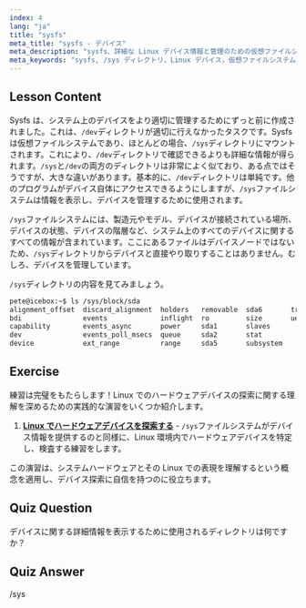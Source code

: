 ```yaml
---
index: 4
lang: "ja"
title: "sysfs"
meta_title: "sysfs - デバイス"
meta_description: "sysfs、詳細な Linux デバイス情報と管理のための仮想ファイルシステムについて学びます。/sys と/dev の違いを理解します。Linux の旅を始めましょう！"
meta_keywords: "sysfs, /sys ディレクトリ，Linux デバイス，仮想ファイルシステム，Linux チュートリアル，初心者ガイド"
---
```


## Lesson Content

Sysfs は、システム上のデバイスをより適切に管理するためにずっと前に作成されました。これは、`/dev`ディレクトリが適切に行えなかったタスクです。Sysfs は仮想ファイルシステムであり、ほとんどの場合、`/sys`ディレクトリにマウントされます。これにより、`/dev`ディレクトリで確認できるよりも詳細な情報が得られます。`/sys`と`/dev`の両方のディレクトリは非常によく似ており、ある点ではそうですが、大きな違いがあります。基本的に、`/dev`ディレクトリは単純です。他のプログラムがデバイス自体にアクセスできるようにしますが、`/sys`ファイルシステムは情報を表示し、デバイスを管理するために使用されます。

`/sys`ファイルシステムには、製造元やモデル、デバイスが接続されている場所、デバイスの状態、デバイスの階層など、システム上のすべてのデバイスに関するすべての情報が含まれています。ここにあるファイルはデバイスノードではないため、`/sys`ディレクトリからデバイスと直接やり取りすることはありません。むしろ、デバイスを管理しています。

`/sys`ディレクトリの内容を見てみましょう。

```bash
pete@icebox:~$ ls /sys/block/sda
alignment_offset  discard_alignment  holders   removable  sda6       trace
bdi               events             inflight  ro         size       uevent
capability        events_async       power     sda1       slaves
dev               events_poll_msecs  queue     sda2       stat
device            ext_range          range     sda5       subsystem
```

## Exercise

練習は完璧をもたらします！Linux でのハードウェアデバイスの探索に関する理解を深めるための実践的な演習をいくつか紹介します。

1. **[Linux でハードウェアデバイスを探索する](https://labex.io/ja/labs/comptia-explore-hardware-devices-in-linux-590861)** - `/sys`ファイルシステムがデバイス情報を提供するのと同様に、Linux 環境内でハードウェアデバイスを特定し、検査する練習をします。

この演習は、システムハードウェアとその Linux での表現を理解するという概念を適用し、デバイス探索に自信を持つのに役立ちます。

## Quiz Question

デバイスに関する詳細情報を表示するために使用されるディレクトリは何ですか？

## Quiz Answer

/sys
